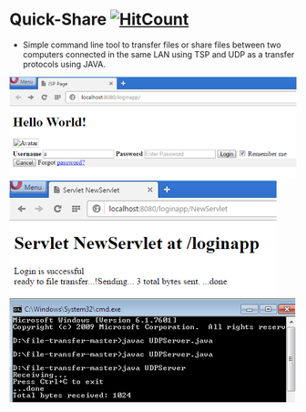 # Quick-Share [![HitCount](http://hits.dwyl.io/ssp4all/Quick-Share.svg)](http://hits.dwyl.io/ssp4all/Quick-Share)

- Simple command line tool to transfer files or share files between two computers connected in the same LAN using TSP and UDP as a transfer protocols using JAVA.

![login.PNG](login.PNG)
![client.PNG](client.PNG)
![server.PNG](server.PNG)
